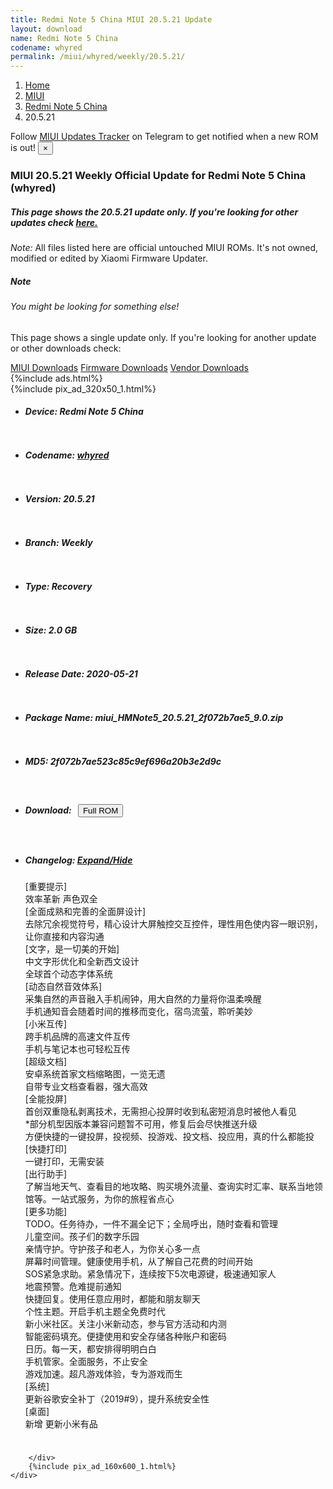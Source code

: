 ```yaml
---
title: Redmi Note 5 China MIUI 20.5.21 Update
layout: download
name: Redmi Note 5 China
codename: whyred
permalink: /miui/whyred/weekly/20.5.21/
---
```

<nav aria-label="breadcrumb">
    <ol class="breadcrumb">
        <li class="breadcrumb-item"><a href="/">Home</a></li>
        <li class="breadcrumb-item"><a href="/miui/">MIUI</a></li>
        <li class="breadcrumb-item"><a href="/miui/whyred/">Redmi Note 5 China</a></li>
        <li class="breadcrumb-item active" aria-current="page">20.5.21</li>
    </ol>
</nav>
<div class="alert alert-primary alert-dismissible fade show" role="alert">
    Follow <a href="https://t.me/MIUIUpdatesTracker" class="alert-link">MIUI Updates Tracker</a> on Telegram to get
    notified when a new ROM is out!
    <button type="button" class="close" data-dismiss="alert" aria-label="Close">
        <span aria-hidden="true">&times;</span>
    </button>
</div>
<div class="col-12 mx-auto">
    <h3 class="title bg-light p-2 rounded">MIUI 20.5.21 Weekly Official Update for Redmi Note 5 China (whyred)</h3>
    <h5>This page shows the 20.5.21 update only. If you're looking for other updates check
        <a href="/miui/whyred/">here.</a></h5>
    <p><i>Note: </i>All files listed here are official untouched MIUI ROMs.
        It's not owned, modified or edited by Xiaomi Firmware Updater.</p>
    <div class="card">
        <div class="card-body">
            <h5 class="card-title">Note</h5>
            <h6 class="card-subtitle mb-2 text-muted">You might be looking for something else!</h6>
            <p class="card-text">This page shows a single update only.
                If you're looking for another update or other downloads check:</p>
            <a href="/miui/" class="card-link">MIUI Downloads</a>
            <a href="/firmware/" class="card-link">Firmware Downloads</a>
            <a href="/vendor/" class="card-link">Vendor Downloads</a>
        </div>
    </div>
    {%include ads.html%}
    <div class="row justify-content-center">
        <div class="col-10" id="downloads">
                    <div class="card card-body">
            {%include pix_ad_320x50_1.html%}
            <ul class="list-unstyled">
                <li style="padding-bottom: 10px;">
                    <h5><b>Device: </b>Redmi Note 5 China</h5>
                </li>
                <li style="padding-bottom: 10px;">
                    <h5><b>Codename: </b> <a href="/miui/whyred/" target="_blank">whyred</a> </h5>
                </li>
                <li style="padding-bottom: 10px;">
                    <h5><b>Version: </b>20.5.21</h5>
                </li>
                <li style="padding-bottom: 10px;">
                    <h5><b>Branch: </b>Weekly</h5>
                </li>
                <li style="padding-bottom: 10px;">
                    <h5><b>Type: </b>Recovery</h5>
                </li>
                <li style="padding-bottom: 10px;">
                    <h5><b>Size: </b>2.0 GB</h5>
                </li>
                <li style="padding-bottom: 10px;">
                    <h5><b>Release Date: </b>2020-05-21</h5>
                </li>
                <li style="padding-bottom: 10px;">
                    <h5><b>Package Name: </b><span id="filename" class="text-dark">miui_HMNote5_20.5.21_2f072b7ae5_9.0.zip</span></h5>
                </li>
                <li style="padding-bottom: 10px;">
                    <h5><b>MD5: </b><span id="md5" class="text-muted">2f072b7ae523c85c9ef696a20b3e2d9c</span></h5>
                </li>
                <li style="padding-bottom: 10px;">
                    <h5><b>Download: </b><button type="button" id="download" class="btn btn-primary" style="margin: 7px;"
                            onclick="window.open('https://bigota.d.miui.com/20.5.21/miui_HMNote5_20.5.21_2f072b7ae5_9.0.zip', '_blank');"><i class="fa fa-download"></i> Full ROM</button></h5>
                </li>
                <li style="padding-bottom: 10px;">
                    <h5><b>Changelog: </b><a href="#whyred_1_changelog" data-toggle="collapse" role="button"
                            aria-expanded="false" aria-controls="whyred_1_changelog"> <i class="fa fa-arrow-down"
                                aria-hidden="true"></i> Expand/Hide</a></h5>
                    <div class="collapse" id="whyred_1_changelog">
                        <p id="changelog_text">[重要提示]<br>效率革新 声色双全<br>[全面成熟和完善的全面屏设计]<br>去除冗余视觉符号，精心设计大屏触控交互控件，理性用色使内容一眼识别，让你直接和内容沟通<br>[文字，是一切美的开始]<br>中文字形优化和全新西文设计<br>全球首个动态字体系统<br>[动态自然音效体系]<br>采集自然的声音融入手机闹钟，用大自然的力量将你温柔唤醒<br>手机通知音会随着时间的推移而变化，宿鸟流萤，聆听美妙<br>[小米互传]<br>跨手机品牌的高速文件互传<br>手机与笔记本也可轻松互传<br>[超级文档]<br>安卓系统首家文档缩略图，一览无遗<br>自带专业文档查看器，强大高效<br>[全能投屏]<br>首创双重隐私剥离技术，无需担心投屏时收到私密短消息时被他人看见<br>*部分机型因版本兼容问题暂不可用，修复后会尽快推送升级<br>方便快捷的一键投屏，投视频、投游戏、投文档、投应用，真的什么都能投<br>[快捷打印]<br>一键打印，无需安装<br>[出行助手]<br>了解当地天气、查看目的地攻略、购买境外流量、查询实时汇率、联系当地领馆等。一站式服务，为你的旅程省点心<br>[更多功能]<br>TODO。任务待办，一件不漏全记下；全局呼出，随时查看和管理<br>儿童空间。孩子们的数字乐园<br>亲情守护。守护孩子和老人，为你关心多一点<br>屏幕时间管理。健康使用手机，从了解自己花费的时间开始<br>SOS紧急求助。紧急情况下，连续按下5次电源键，极速通知家人<br>地震预警。危难提前通知<br>快捷回复。使用任意应用时，都能和朋友聊天<br>个性主题。开启手机主题全免费时代<br>新小米社区。关注小米新动态，参与官方活动和内测<br>智能密码填充。便捷使用和安全存储各种账户和密码<br>日历。每一天，都安排得明明白白<br>手机管家。全面服务，不止安全<br>游戏加速。超凡游戏体验，专为游戏而生<br>[系统]<br>更新谷歌安全补丁（2019#9），提升系统安全性<br>[桌面]<br>新增 更新小米有品</p>
                    </div>
                </li>
            </ul>
        </div>

        </div>
        {%include pix_ad_160x600_1.html%}
    </div>
</div>
